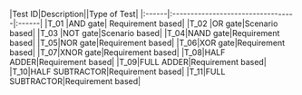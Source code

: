 
|Test ID|Description||Type of Test|
|:------|:----------------------------------|:------|
|T_01   |AND gate| Requirement based|
|T_02   |OR gate|Scenario based|
|T_03   |NOT gate|Scenario based|
|T_04|NAND gate|Requirement based|
|T_05|NOR gate|Requirement based|
|T_06|XOR gate|Requirement based|
|T_07|XNOR gate|Requirement based|
|T_08|HALF ADDER|Requirement based|
|T_09|FULL ADDER|Requirement based|
|T_10|HALF SUBTRACTOR|Requirement based|
|T_11|FULL SUBTRACTOR|Requirement based|

